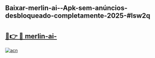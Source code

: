 ## Baixar-merlin-ai--Apk-sem-anúncios-desbloqueado-completamente-2025-#lsw2q

# <h2><a href="https://ainizakaria.my?title=merlin-ai-&ref=22M">🔗👉 🔴 merlin-ai-</a></h2>

[![acn](https://github.com/user-attachments/assets/0f9c940e-d8b0-45ae-aac7-cd30a18b3e1c)](https://ainizakaria.my?title=merlin-ai-&ref=22M)

